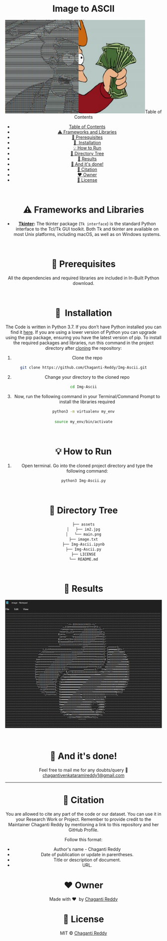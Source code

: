 <h1 align="center">Image to ASCII</h1>

<div align= "center"><img src="assets/main.png" width="450" height="300" alt="Image to ASCII/> 

<br/>

  <h4>This is a project in which we are going to create a python program which converts an Image to ASCII art.</h4>
</div>

<br/>

# Table of Contents 

- [Table of Contents](#table-of-contents)
- [:warning: Frameworks and Libraries](#warning-frameworks-and-libraries)
- [:key: Prerequisites](#key-prerequisites)
- [🚀&nbsp; Installation](#-installation)
- [:bulb: How to Run](#bulb-how-to-run)
- [📂 Directory Tree](#-directory-tree)
- [:key: Results](#key-results)
- [:clap: And it's done!](#clap-and-its-done)
- [:raising_hand: Citation](#raising_hand-citation)
- [:heart: Owner](#heart-owner)
- [:eyes: License](#eyes-license)

<br/>

# :warning: Frameworks and Libraries

- **[Tkinter](https://docs.python.org/3/library/tkinter.html):** The tkinter package (`Tk interface`) is the standard Python interface to the Tcl/Tk GUI toolkit. Both Tk and tkinter are available on most Unix platforms, including macOS, as well as on Windows systems.

<br/>

# :key: Prerequisites

All the dependencies and required libraries are included in In-Built Python download.

<br/>

# 🚀&nbsp; Installation

The Code is written in Python 3.7. If you don&rsquo;t have Python installed you can find it [here](https://www.python.org/downloads/). If you are using a lower version of Python you can upgrade using the pip package, ensuring you have the latest version of pip. To install the required packages and libraries, run this command in the project directory after [cloning](https://www.howtogeek.com/451360/how-to-clone-a-github-repository/) the repository:

1. Clone the repo

```bash
git clone https://github.com/Chaganti-Reddy/Img-Ascii.git
```

2. Change your directory to the cloned repo

```bash
cd Img-Ascii
```

3. Now, run the following command in your Terminal/Command Prompt to install the libraries required

```bash
python3 -m virtualenv my_env

source my_env/bin/activate

```

<br/>

# :bulb: How to Run

1. Open terminal. Go into the cloned project directory and type the following command:

```bash
python3 Img-Ascii.py
```

<br/>

# 📂 Directory Tree

```
├── assets
│   ├── im2.jpg
│   └── main.png
├── image.txt
├── Img-Ascii.ipynb
├── Img-Ascii.py
├── LICENSE
└── README.md
```

<br/>

# :key: Results

<p align="center">
  <img src="./assets/py.jpg" />
</p>

<br/>

# :clap: And it's done!

Feel free to mail me for any doubts/query
:email: chagantivenkataramireddy1@gmail.com

---

# :raising_hand: Citation

You are allowed to cite any part of the code or our dataset. You can use it in your Research Work or Project. Remember to provide credit to the Maintainer Chaganti Reddy by mentioning a link to this repository and her GitHub Profile.

Follow this format:

- Author's name - Chaganti Reddy
- Date of publication or update in parentheses.
- Title or description of document.
- URL.

# :heart: Owner

Made with :heart:&nbsp; by [Chaganti Reddy](https://github.com/Chaganti-Reddy/)

# :eyes: License

MIT © [Chaganti Reddy](https://github.com/Chaganti-Reddy/Img-Ascii/blob/main/LICENSE)
